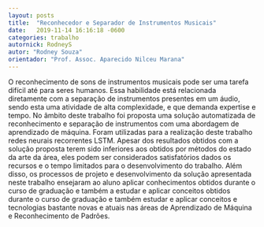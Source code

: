 ```yaml
---
layout: posts
title:  "Reconhecedor e Separador de Instrumentos Musicais"
date:   2019-11-14 16:16:18 -0600
categories: trabalho
autornick: RodneyS
autor: "Rodney Souza"
orientador: "Prof. Assoc. Aparecido Nilceu Marana"
---
```

O reconhecimento de sons de instrumentos musicais pode ser uma tarefa difícil até para seres humanos. Essa habilidade está relacionada diretamente com a separação de instrumentos presentes em um áudio, sendo esta uma atividade de alta complexidade, e que demanda expertise e tempo. No âmbito deste trabalho foi proposta uma solução automatizada de reconhecimento e separação de instrumentos com uma abordagem de aprendizado de máquina. Foram utilizadas para a realização deste trabalho redes neurais recorrentes LSTM. Apesar dos resultados obtidos com a solução proposta terem sido inferiores aos obtidos por métodos do estado da arte da área, eles podem ser considerados satisfatórios dados os recursos e o tempo limitados para o desenvolvimento do trabalho. Além disso, os processos de projeto e desenvolvimento da solução apresentada neste trabalho ensejaram ao aluno aplicar conhecimentos obtidos durante o curso de graduação e também a estudar e aplicar conceitos obtidos durante o curso de graduação e também estudar e aplicar conceitos e tecnologias bastante novas e atuais nas áreas de Aprendizado de Máquina e Reconhecimento de Padrões.

